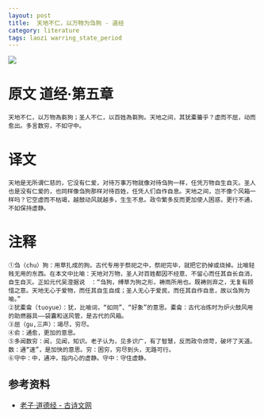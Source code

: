 ```yaml
---
layout: post
title:  天地不仁，以万物为刍狗 - 道经
category: literature
tags: laozi warring_state_period
---
```

![](https://cdn.kelu.org/blog/tags/laozi.jpg)

# 原文 道经·第五章

	天地不仁，以万物為芻狗；圣人不仁，以百姓為芻狗。天地之间，其犹橐籥乎？虚而不屈，动而愈出。多言数穷，不如守中。

# 译文

	天地是无所谓仁慈的，它没有仁爱，对待万事万物就像对待刍狗一样，任凭万物自生自灭。圣人也是没有仁爱的，也同样像刍狗那样对待百姓，任凭人们自作自息。天地之间，岂不像个风箱一样吗？它空虚而不枯竭，越鼓动风就越多，生生不息。政令繁多反而更加使人困惑，更行不通，不如保持虚静。

# 注释

	①刍（chu）狗：用草扎成的狗。古代专用于祭祀之中，祭祀完毕，就把它扔掉或烧掉。比喻轻贱无用的东西。在本文中比喻：天地对万物，圣人对百姓都因不经意、不留心而任其自长自消，自生自灭。正如元代吴澄据说　：“刍狗，缚草为狗之形，祷雨所用也。既祷则弃之，无复有顾惜之意。天地无心于爱物，而任其自生自成；圣人无心于爱民，而任其自作自息，故以刍狗为喻。”
	②犹橐龠（tuoyue）：犹，比喻词，“如同”、“好象”的意思。橐龠：古代冶炼时为炉火鼓风用的助燃器具——袋囊和送风管，是古代的风箱。
	③屈（gu,三声）：竭尽，穷尽。
	④俞：通愈，更加的意思。
	⑤多闻数穷：闻，见闻，知识。老子认为，见多识广，有了智慧，反而政令烦苛，破坏了天道。数：通“速”，是加快的意思。穷：困穷，穷尽到头，无路可行。
	⑥守中：中，通冲，指内心的虚静。守中：守住虚静。

## 参考资料

* [老子·道德经 - 古诗文网](http://so.gushiwen.org/guwen/bookv_3314.aspx)
